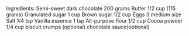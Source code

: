 Ingredients:
Semi-sweet dark chocolate 200 grams
Butter 1/2 cup (115 grams)
Granulated sugar 1 cup
Brown sugar 1/2 cup
Eggs 3 medium size
Salt 1/4 tsp
Vanilla essence 1 tsp
All-purpose flour 1/2 cup
Cocoa powder 1/4 cup
biscuit crumps (optional)
chocolate sauce(optional)

